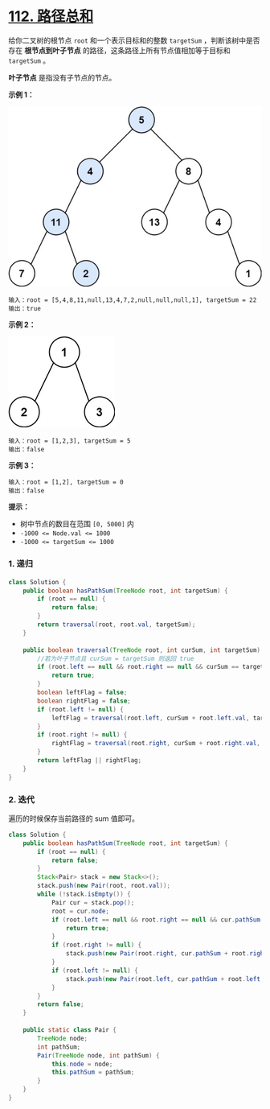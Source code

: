 # [112. 路径总和](https://leetcode.cn/problems/path-sum/)

给你二叉树的根节点 `root` 和一个表示目标和的整数 `targetSum` ，判断该树中是否存在 **根节点到叶子节点** 的路径，这条路径上所有节点值相加等于目标和 `targetSum` 。

**叶子节点** 是指没有子节点的节点。

**示例 1：**

![img](images/112-1.jpg)

```
输入：root = [5,4,8,11,null,13,4,7,2,null,null,null,1], targetSum = 22
输出：true
```

**示例 2：**

![img](images/112-2.jpg)

```
输入：root = [1,2,3], targetSum = 5
输出：false
```

**示例 3：**

```
输入：root = [1,2], targetSum = 0
输出：false
```

**提示：**

- 树中节点的数目在范围 `[0, 5000]` 内
- `-1000 <= Node.val <= 1000`
- `-1000 <= targetSum <= 1000`

### 1. 递归

```java
class Solution {
    public boolean hasPathSum(TreeNode root, int targetSum) {
        if (root == null) {
            return false;
        }
        return traversal(root, root.val, targetSum);
    }

    public boolean traversal(TreeNode root, int curSum, int targetSum) {
        //若为叶子节点且 curSum = targetSum 则返回 true
        if (root.left == null && root.right == null && curSum == targetSum) {
            return true;
        }
        boolean leftFlag = false;
        boolean rightFlag = false;
        if (root.left != null) {
            leftFlag = traversal(root.left, curSum + root.left.val, targetSum);
        }
        if (root.right != null) {
            rightFlag = traversal(root.right, curSum + root.right.val, targetSum);
        }
        return leftFlag || rightFlag;
    }
}
```

### 2. 迭代

遍历的时候保存当前路径的 sum 值即可。

```java
class Solution {
    public boolean hasPathSum(TreeNode root, int targetSum) {
        if (root == null) {
            return false;
        }
        Stack<Pair> stack = new Stack<>();
        stack.push(new Pair(root, root.val));
        while (!stack.isEmpty()) {
            Pair cur = stack.pop();
            root = cur.node;
            if (root.left == null && root.right == null && cur.pathSum == targetSum) {
                return true;
            }
            if (root.right != null) {
                stack.push(new Pair(root.right, cur.pathSum + root.right.val));
            }
            if (root.left != null) {
                stack.push(new Pair(root.left, cur.pathSum + root.left.val));
            }
        }
        return false;
    }

    public static class Pair {
        TreeNode node;
        int pathSum;
        Pair(TreeNode node, int pathSum) {
            this.node = node;
            this.pathSum = pathSum;
        }
    }
}
```

